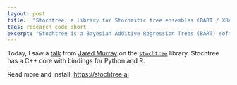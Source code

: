 ```yaml
---
layout: post
title:  "Stochtree: a library for Stochastic tree ensembles (BART / XBART) for supervised learning and causal inference"
tags: research code short
excerpt: "Stochtree is a Bayesian Additive Regression Trees (BART) software library."
---
```


Today, I saw a [talk](https://github.com/jaredsmurray/levi_demo) from [Jared Murray](https://jaredsmurray.github.io/) on the [`stochtree`](https://github.com/StochasticTree/stochtree) library. Stochtree has a C++ core with bindings for Python and R.

Read more and install: <https://stochtree.ai>

